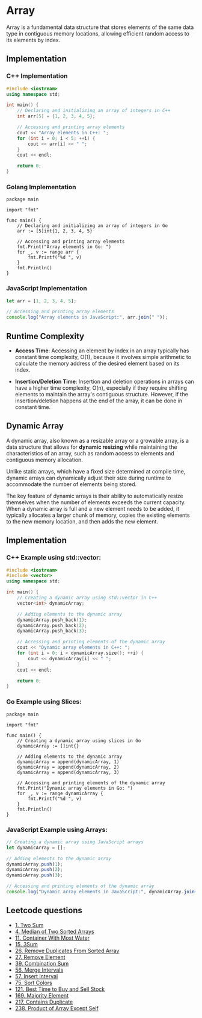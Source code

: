 # Array

Array is a fundamental data structure that stores elements of the same data type in contiguous memory locations, allowing efficient random access to its elements by index.

## Implementation
### C++ Implementation
```c++
#include <iostream>
using namespace std;

int main() {
    // Declaring and initializing an array of integers in C++
    int arr[5] = {1, 2, 3, 4, 5};

    // Accessing and printing array elements
    cout << "Array elements in C++: ";
    for (int i = 0; i < 5; ++i) {
        cout << arr[i] << " ";
    }
    cout << endl;

    return 0;
}
```

### Golang Implementation
```golang
package main

import "fmt"

func main() {
    // Declaring and initializing an array of integers in Go
    arr := [5]int{1, 2, 3, 4, 5}

    // Accessing and printing array elements
    fmt.Print("Array elements in Go: ")
    for _, v := range arr {
        fmt.Printf("%d ", v)
    }
    fmt.Println()
}
```

### JavaScript Implementation
```javascript
let arr = [1, 2, 3, 4, 5];

// Accessing and printing array elements
console.log("Array elements in JavaScript:", arr.join(" "));
```

## Runtime Complexity
- **Access Time**: Accessing an element by index in an array typically has constant time complexity, O(1), because it involves simple arithmetic to calculate the memory address of the desired element based on its index.

- **Insertion/Deletion Time**: Insertion and deletion operations in arrays can have a higher time complexity, O(n), especially if they require shifting elements to maintain the array's contiguous structure. However, if the insertion/deletion happens at the end of the array, it can be done in constant time.

## Dynamic Array

A dynamic array, also known as a resizable array or a growable array, is a data structure that allows for **dynamic resizing** while maintaining the characteristics of an array, such as random access to elements and contiguous memory allocation.

Unlike static arrays, which have a fixed size determined at compile time, dynamic arrays can dynamically adjust their size during runtime to accommodate the number of elements being stored.

The key feature of dynamic arrays is their ability to automatically resize themselves when the number of elements exceeds the current capacity. When a dynamic array is full and a new element needs to be added, it typically allocates a larger chunk of memory, copies the existing elements to the new memory location, and then adds the new element.

## Implementation
### C++ Example using std::vector:
```c++
#include <iostream>
#include <vector>
using namespace std;

int main() {
    // Creating a dynamic array using std::vector in C++
    vector<int> dynamicArray;

    // Adding elements to the dynamic array
    dynamicArray.push_back(1);
    dynamicArray.push_back(2);
    dynamicArray.push_back(3);

    // Accessing and printing elements of the dynamic array
    cout << "Dynamic array elements in C++: ";
    for (int i = 0; i < dynamicArray.size(); ++i) {
        cout << dynamicArray[i] << " ";
    }
    cout << endl;

    return 0;
}
```

### Go Example using Slices:
```golang
package main

import "fmt"

func main() {
    // Creating a dynamic array using slices in Go
    dynamicArray := []int{}

    // Adding elements to the dynamic array
    dynamicArray = append(dynamicArray, 1)
    dynamicArray = append(dynamicArray, 2)
    dynamicArray = append(dynamicArray, 3)

    // Accessing and printing elements of the dynamic array
    fmt.Print("Dynamic array elements in Go: ")
    for _, v := range dynamicArray {
        fmt.Printf("%d ", v)
    }
    fmt.Println()
}
```

### JavaScript Example using Arrays:
```javascript
// Creating a dynamic array using JavaScript arrays
let dynamicArray = [];

// Adding elements to the dynamic array
dynamicArray.push(1);
dynamicArray.push(2);
dynamicArray.push(3);

// Accessing and printing elements of the dynamic array
console.log("Dynamic array elements in JavaScript:", dynamicArray.join(" "));
```

## Leetcode questions
- [1. Two Sum](../../leetcode_questions/1_two_sum.md)
- [4. Median of Two Sorted Arrays](../../leetcode_questions/4_median_of_two_sorted_arrays.md)
- [11. Container With Most Water](../../leetcode_questions/11_container_with_most_water.md)
- [15. 3Sum](../../leetcode_questions/15_three_sum.md)
- [26. Remove Duplicates From Sorted Array](../../leetcode_questions/26_remove_duplicates_from_sorted_array.md)
- [27. Remove Element](../../leetcode_questions/27_remove_element.md)
- [39. Combination Sum](../../leetcode_questions/39_combination_sum.md)
- [56. Merge Intervals](../../leetcode_questions/56_merge_intervals.md)
- [57. Insert Interval](../../leetcode_questions/57_insert_interval.md)
- [75. Sort Colors](../../leetcode_questions/75_sort_colors.md)
- [121. Best Time to Buy and Sell Stock](../../leetcode_questions/121_best_time_to_buy_and_sell_stock.md)
- [169. Majority Element](../../leetcode_questions/169_majority_element.md)
- [217. Contains Duplicate](../../leetcode_questions/217_contain_duplicate.md)
- [238. Product of Array Except Self](../../leetcode_questions/238_product_of_array_except_self.md)